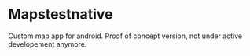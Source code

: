 # Mapstestnative
Custom map app for android. Proof of concept version, not under active developement anymore.
